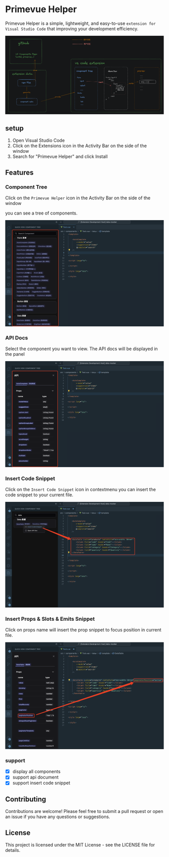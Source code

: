 # Primevue Helper
Primevue Helper is a simple, lightweight, and easy-to-use `extension for Visual Studio Code` that improving your development efficiency.

![alt text](./docs_assets/image.png)

## setup

1. Open Visual Studio Code
2. Click on the Extensions icon in the Activity Bar on the side of the window
3. Search for "Primevue Helper" and click Install

## Features

### Component Tree
Click on the `Primevue Helper` icon in the Activity Bar on the side of the window

you can see a tree of components.

![alt text](./docs_assets/image-2.png)

### API Docs
Select the component you want to view. The API docs will be displayed in the panel

![alt text](./docs_assets/image-4.png)

### Insert Code Snippet
Click on the `Insert Code Snippet` icon in contextmenu you can insert the code snippet to your current file.

![alt text](./docs_assets/image-5.png)

### Insert Props & Slots & Emits Snippet
Click on props name will insert the prop snippet to focus position in current file.

![alt text](./docs_assets/image-3.png)

### support
- [x] display all components
- [x] support api document
- [x] support insert code snippet

## Contributing

Contributions are welcome! Please feel free to submit a pull request or open an issue if you have any questions or suggestions.

## License

This project is licensed under the MIT License - see the LICENSE file for details.